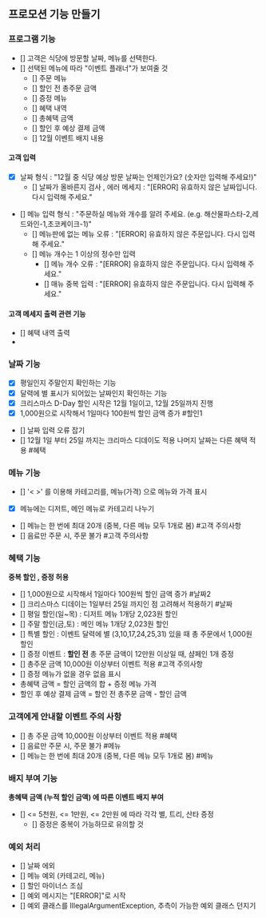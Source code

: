 ## 프로모션 기능 만들기

### 프로그램 기능
- [] 고객은 식당에 방문할 날짜, 메뉴를 선택한다.
- [] 선택된 메뉴에 따라 "이벤트 플래너"가 보여줄 것
  - [] 주문 메뉴
  - [] 할인 전 총주문 금액
  - [] 증정 메뉴
  - [] 혜택 내역
  - [] 총혜택 금액
  - [] 할인 후 예상 결제 금액
  - [] 12월 이벤트 배지 내용
  
#### 고객 입력
  - [X] 날짜 형식 : "12월 중 식당 예상 방문 날짜는 언제인가요? (숫자만 입력해 주세요!)"
    - [] 날짜가 올바른지 검사 , 에러 메세지 : "[ERROR] 유효하지 않은 날짜입니다. 다시 입력해 주세요."
  - [] 메뉴 입력 형식 : "주문하실 메뉴와 개수를 알려 주세요. (e.g. 해산물파스타-2,레드와인-1,초코케이크-1)"
    - [] 메뉴판에 없는 메뉴 오류 : "[ERROR] 유효하지 않은 주문입니다. 다시 입력해 주세요."
    - [] 메뉴 개수는 1 이상의 정수만 입력
      - [] 메뉴 개수 오류 : "[ERROR] 유효하지 않은 주문입니다. 다시 입력해 주세요."
      - [] 매뉴 중복 입력 : "[ERROR] 유효하지 않은 주문입니다. 다시 입력해 주세요."

#### 고객 메세지 출력 관련 기능
- [] 혜택 내역 출력
- 
### 날짜 기능
- [X] 평일인지 주말인지 확인하는 기능
- [X] 달력에 별 표시가 되어있는 날짜인지 확인하는 기능
- [X] 크리스마스 D-Day 할인 시작은 12월 1일이고, 12월 25일까지 진행
- [X] 1,000원으로 시작해서 1일마다 100원씩 할인 금액 증가 #할인1
- [] 날짜 입력 오류 잡기
- [] 12월 1일 부터 25일 까지는 크리마스 디데이도 적용 나머지 날짜는 다른 혜택 적용 #혜택

### 메뉴 기능
- [] '< >' 를 이용해 카테고리를, 메뉴(가격) 으로 메뉴와 가격 표시
- [X] 메뉴에는 디저트, 메인 메뉴로 카테고리 나누기
- [] 메뉴는 한 번에 최대 20개 (중복, 다른 메뉴 모두 1개로 봄) #고객 주의사항
- [] 음료만 주문 시, 주문 불가 #고객 주의사항

### 혜택 기능
<b>중복 할인 , 증정 허용</b><br>
- [] 1,000원으로 시작해서 1일마다 100원씩 할인 금액 증가 #날짜2
- [] 크리스마스 디데이는 1일부터 25일 까지인 점 고려해서 적용하기 #날짜
- [] 평일 할인(일~목) : 디저트 메뉴 1개당 2,023원 할인
- [] 주말 할인(금,토) : 메인 메뉴 1개당 2,023원 할인 
- [] 특별 할인 : 이벤트 달력에 별 (3,10,17,24,25,31) 있을 때 총 주문에서 1,000원 할인
- [] 증정 이벤트 : <b>할인 전</b> 총 주문 금액이 12만원 이상일 때, 샴페인 1개 증정
- [] 총주문 금액 10,000원 이상부터 이벤트 적용 #고객 주의사항
- [] 증정 메뉴가 없을 경우 없음 표시
- 총혜택 금액 = 할인 금액의 합 + 증정 메뉴 가격
- 할인 후 예상 결제 금액 = 할인 전 총주문 금액 - 할인 금액

### 고객에게 안내할 이벤트 주의 사항
- [] 총 주문 금액 10,000원 이상부터 이벤트 적용 #혜택
- [] 음료만 주문 시, 주문 불가 #메뉴
- [] 메뉴는 한 번에 최대 20개 (중복, 다른 메뉴 모두 1개로 봄) #메뉴

### 배지 부여 기능
<b>총혜택 금액 (누적 할인 금액) 에 따른 이벤트 배지 부여</b><br>
- [] <= 5천원, <= 1만원, <= 2만원 에 따라 각각 별, 트리, 산타 증정
  - [] 증정은 중복이 가능하므로 유의할 것

### 예외 처리
- [] 날짜 에외
- [] 메뉴 예외 (카테고리, 메뉴)
- [] 할인 마이너스 조심
- [] 예외 메시지는 "[ERROR]"로 시작
- [] 예외 클래스를 IllegalArgumentException, 추측이 가능한 예외 클래스 던지기